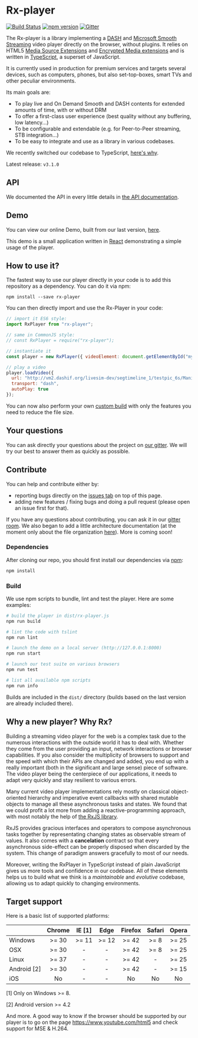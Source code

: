 # Rx-player

[![Build Status](https://travis-ci.org/canalplus/rx-player.svg?branch=master)](https://travis-ci.org/canalplus/rx-player)
[![npm version](https://badge.fury.io/js/rx-player.svg)](https://badge.fury.io/js/rx-player)
[![Gitter](https://img.shields.io/gitter/room/canalplus/rx-player.svg)](https://gitter.im/canalplus/rx-player)


The Rx-player is a library implementing a [DASH](https://en.wikipedia.org/wiki/Dynamic_Adaptive_Streaming_over_HTTP) and [Microsoft Smooth Streaming](https://www.iis.net/downloads/microsoft/smooth-streaming) video player directly on the browser, without plugins. It relies on HTML5 [Media Source Extensions](https://en.wikipedia.org/wiki/Media_Source_Extensions) and [Encrypted Media extensions](https://en.wikipedia.org/wiki/Encrypted_Media_Extensions) and is written in [TypeScript](http://www.typescriptlang.org/), a superset of JavaScript.

It is currently used in production for premium services and targets several devices, such as computers, phones, but also set-top-boxes, smart TVs and other peculiar environments.

Its main goals are:
  - To play live and On Demand Smooth and DASH contents for extended amounts of time, with or without DRM
  - To offer a first-class user experience (best quality without any buffering, low latency...)
  - To be configurable and extendable (e.g. for Peer-to-Peer streaming, STB integration...)
  - To be easy to integrate and use as a library in various codebases.

We recently switched our codebase to TypeScript, [here's why](./doc/why_typescript.md).

Latest release: ``v3.1.0``

## API

We documented the API in every little details in [the API documentation](./doc/api/index.md).

## Demo

You can view our online Demo, built from our last version, [here](http://canalplus.github.io/rx-player/).

This demo is a small application written in [React](https://github.com/facebook/react) demonstrating a simple usage of the player.

## How to use it?

The fastest way to use our player directly in your code is to add this repository as a dependency. You can do it via npm:
```
npm install --save rx-player
```

You can then directly import and use the Rx-Player in your code:
```js
// import it ES6 style:
import RxPlayer from "rx-player";

// same in CommonJS style:
// const RxPlayer = require("rx-player");

// instantiate it
const player = new RxPlayer({ videoElement: document.getElementById("my-video") });

// play a video
player.loadVideo({
  url: "http://vm2.dashif.org/livesim-dev/segtimeline_1/testpic_6s/Manifest.mpd",
  transport: "dash",
  autoPlay: true
});
```

You can now also perform your own [custom build](./doc/api/custom_builds.md) with only the features you need to reduce the file size.

## Your questions

You can ask directly your questions about the project on [our gitter](https://gitter.im/canalplus/rx-player). We will try our best to answer them as quickly as possible.

## Contribute

You can help and contribute either by:
  - reporting bugs directly on the [issues tab](https://github.com/canalplus/rx-player/issues) on top of this page.
  - adding new features / fixing bugs and doing a pull request (please open an issue first for that).

If you have any questions about contributing, you can ask it in our [gitter room](https://gitter.im/canalplus/rx-player). We also began to add a little architecture documentation (at the moment only about the file organization [here](./doc/architecture/files.md)). More is coming soon!

### Dependencies

After cloning our repo, you should first install our dependencies via [npm](https://www.npmjs.com/):
```sh
npm install
```

### Build

We use npm scripts to bundle, lint and test the player. Here are some examples:
```sh
# build the player in dist/rx-player.js
npm run build

# lint the code with tslint
npm run lint

# launch the demo on a local server (http://127.0.0.1:8000)
npm run start

# launch our test suite on various browsers
npm run test

# list all available npm scripts
npm run info
```

Builds are included in the ``dist/`` directory (builds based on the last version are already included there).

## Why a new player? Why Rx?

Building a streaming video player for the web is a complex task due to the numerous interactions with the outside world it has to deal with. Whether they come from the user providing an input, network interactions or browser capabilities. If you also consider the multiplicity of browsers to support and the speed with which their APIs are changed and added, you end up with a really important (both in the significant and large sense) piece of software. The video player being the centerpiece of our applications, it needs to adapt very quickly and stay resilient to various errors.

Many current video player implementations rely mostly on classical object-oriented hierarchy and imperative event callbacks with shared mutable objects to manage all these asynchronous tasks and states. We found that we could profit a lot more from adding a reactive-programming approach, with most notably the help of [the RxJS library](https://github.com/ReactiveX/rxjs).

RxJS provides gracious interfaces and operators to compose asynchronous tasks together by representating changing states as observable stream of values. It also comes with a **cancelation** contract so that every asynchronous side-effect can be properly disposed when discarded by the system. This change of paradigm answers gracefully to most of our needs.

Moreover, writing the RxPlayer in TypeScript instead of plain JavaScript gives us more tools and confidence in our codebase. All of these elements helps us to build what we think is a _maintainable_ and _evolutive_ codebase, allowing us to adapt quickly to changing environments.

## Target support

Here is a basic list of supported platforms:

|             |  Chrome   |   IE [1]  |  Edge   |  Firefox  |  Safari  |  Opera  |
|-------------|:---------:|:---------:|:-------:|:---------:|:--------:|:-------:|
| Windows     |   >= 30   |   >= 11   |  >= 12  |   >= 42   |   >= 8   |  >= 25  |
| OSX         |   >= 30   |     -     |    -    |   >= 42   |   >= 8   |  >= 25  |
| Linux       |   >= 37   |     -     |    -    |   >= 42   |    -     |  >= 25  |
| Android [2] |   >= 30   |     -     |    -    |   >= 42   |    -     |  >= 15  |
| iOS         |    No     |     -     |    -    |    No     |    No    |    No   |

[1] Only on Windows >= 8.

[2] Android version >= 4.2

And more. A good way to know if the browser should be supported by our player is to go
on the page https://www.youtube.com/html5 and check support for MSE & H.264.
